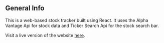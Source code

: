 ## General Info
This is a web-based stock tracker built using React. It uses the Alpha Vantage Api for stock data and Ticker Search Api for the stock search bar.

Visit a live version of the website [here](https://casazzan.github.io/daily-stock-tracker/).